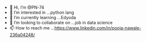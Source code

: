 - 👋 Hi, I’m @PN-74
- 👀 I’m interested in ...python lang
- 🌱 I’m currently learning ...Edyoda
- 💞️ I’m looking to collaborate on ...job in data science
- 📫 How to reach me ...https://www.linkedin.com/in/pooja-nawale-236a04248/

<!---
PN-74 is a ✨ special ✨ repository because its `README.md` (this file) appears on your GitHub profile.
You can click the Preview link to take a look at your changes.
--->

